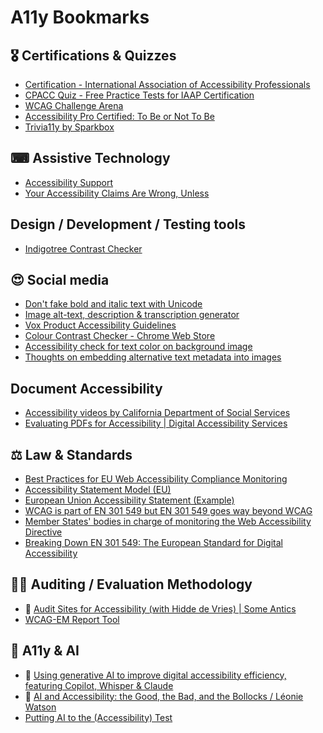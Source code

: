 # A11y Bookmarks

## 🎖 Certifications & Quizzes
- [Certification - International Association of Accessibility Professionals](https://www.accessibilityassociation.org/s/certification)
- [CPACC Quiz - Free Practice Tests for IAAP Certification](https://a11yconsultant.com/)
- [WCAG Challenge Arena](https://assistivetechhub.com/)
- [Accessibility Pro Certified: To Be or Not To Be](https://www.24a11y.com/2018/accessibility-pro-certified/)
- [Trivia11y by Sparkbox](https://trivia11y.sparkbox.com/)

## ⌨ Assistive Technology 
- [Accessibility Support](https://a11ysupport.io/)
- [Your Accessibility Claims Are Wrong, Unless](https://adrianroselli.com/2022/11/your-accessibility-claims-are-wrong-unless.html#SRs)

## Design / Development / Testing tools
- [Indigotree Contrast Checker](https://contrast-checker.indigotree.co.uk/)

## 😍 Social media
- [Don't fake bold and italic text with Unicode](https://axbom.com/dont-fake-bold-and-italic-text-with-unicode/)
- [Image alt-text, description & transcription generator](https://teachonline.asu.edu/image-accessibility-generator/)
- [Vox Product Accessibility Guidelines](https://accessibility.voxmedia.com/#editorial)
- [Colour Contrast Checker - Chrome Web Store](https://chromewebstore.google.com/detail/colour-contrast-checker/nmmjeclfkgjdomacpcflgdkgpphpmnfe)
- [Accessibility check for text color on background image](https://www.brandwood.com/a11y/)
- [Thoughts on embedding alternative text metadata into images](https://ericwbailey.website/published/thoughts-on-embedding-alternative-text-metadata-into-images/)

## Document Accessibility
- [Accessibility videos by California Department of Social Services](https://m.youtube.com/watch?v=1tgP82MvXzk&list=PLdcwkELts-sz8H1-6gijjfC8l8Br8w3sf&index=1&pp=iAQB)
- [Evaluating PDFs for Accessibility | Digital Accessibility Services](https://das.osu.edu/getting-started/evaluating-digital-content-accessibility/evaluating-pdfs-accessibility)

## ⚖ Law & Standards
- [Best Practices for EU Web Accessibility Compliance Monitoring](https://www.a11y-collective.com/blog/eu-web-accessibility-directive/)
- [Accessibility Statement Model (EU)](https://eur-lex.europa.eu/eli/dec_impl/2018/1523/oj)
- [European Union Accessibility Statement (Example)](https://european-union.europa.eu/accessibility-statement_en)
- [WCAG is part of EN 301 549 but EN 301 549 goes way beyond WCAG](https://cerovac.com/a11y/2023/06/wcag-is-part-of-en-301-549-but-en-301-549-goes-way-beyond-wcag/)
- [Member States' bodies in charge of monitoring the Web Accessibility Directive](https://digital-strategy.ec.europa.eu/en/policies/web-accessibility-monitoring#ecl-inpage-kmxmodo5)
- [Breaking Down EN 301 549: The European Standard for Digital Accessibility](https://m.youtube.com/watch?v=MQUVi9EHwGA)

## 👮‍♂️ Auditing / Evaluation Methodology
- 🎥 [Audit Sites for Accessibility (with Hidde de Vries) | Some Antics](https://m.youtube.com/watch?v=lXZ2o69PDho#)
- [WCAG-EM Report Tool](https://www.w3.org/WAI/eval/report-tool/evaluation/define-scope)

## 🤖 A11y & AI
- 🎥  [Using generative AI to improve digital accessibility efficiency, featuring Copilot, Whisper & Claude](https://m.youtube.com/watch?v=ItqEyCEqCGg&t=3s&pp=2AEDkAIB)
- 🎥 [AI and Accessibility: the Good, the Bad, and the Bollocks / Léonie Watson](https://m.youtube.com/watch?v=Ij-GLix2QUQ&pp=ygUkdGhlIGdvb2QgdGhlIGJhZCBhbmQgdGhlIGJvbGxvY2tzIGFp)
- [Putting AI to the (Accessibility) Test](https://www.tpgi.com/putting-ai-to-the-accessibility-test/)
